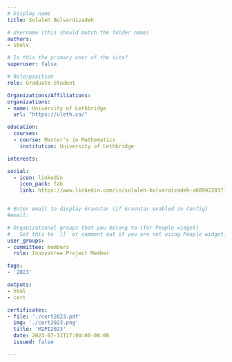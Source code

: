```yaml
---
# Display name
title: Solaleh Bolvardizadeh

# Username (this should match the folder name)
authors:
- sbolv

# Is this the primary user of the site?
superuser: false

# Role/position
role: Graduate Student

Organizations/Affiliations:
organizations:
- name: University of Lethbridge
  url: "https://uleth.ca/"

education:
  courses:
  - course: Master's in Mathematics
    institution: University of Lethbridge

interests:

social:
  - icon: linkedin
    icon_pack: fab
    link: https://www.linkedin.com/in/solaleh-bolvardizadeh-a68942283?lipi=urn%3Ali%3Apage%3Ad_flagship3_profile_view_base_contact_details%3BBaleo%2FSIQQ2B2CcTseQTKw%3D%3D


# Enter email to display Gravatar (if Gravatar enabled in Config)
#email:

# Organizational groups that you belong to (for People widget)
#   Set this to `[]` or comment out if you are not using People widget.
user_groups:
- committee: members
  role: Innovatree Project Member

tags:
- '2023'

outputs:
- html
- cert

certificates:
- file: './cert2023.pdf'
  img: './cert2023.png'
  title: 'M2PI2023'
  date: 2023-07-31T17:00:00-08:00
  issued: false

---
```

